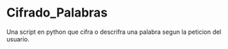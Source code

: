 # Cifrado_Palabras
Una script en python que cifra o descrifra una palabra segun la peticion del usuario.
